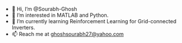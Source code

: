 - 👋 Hi, I’m @Sourabh-Ghosh
- 👀 I’m interested in MATLAB and Python.
- 🌱 I’m currently learning Reinforcement Learning for Grid-connected Inverters.
- 📫 Reach me at ghoshsourabh27@yahoo.com

<!---
Sourabh-Ghosh/Sourabh-Ghosh is a ✨ special ✨ repository because its `README.md` (this file) appears on your GitHub profile.
You can click the Preview link to take a look at your changes.
--->
